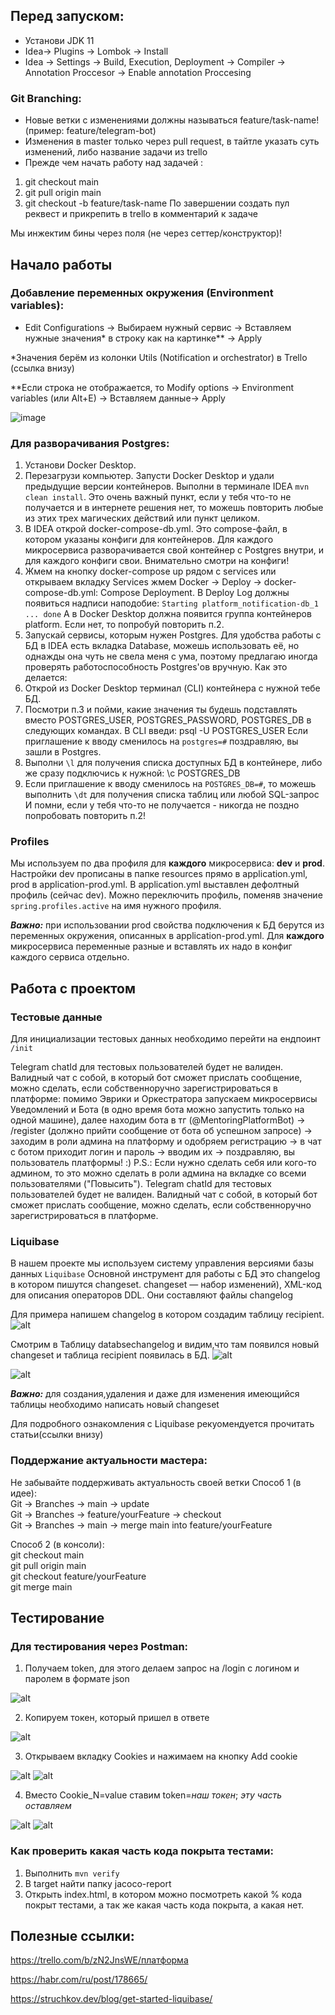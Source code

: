 ## Перед запуском:
- Установи JDK 11
- Idea-> Plugins -> Lombok -> Install
- Idea -> Settings -> Build, Execution, Deployment -> Compiler -> Annotation Proccesor -> Enable annotation Proccesing

### Git Branching:
- Новые ветки с изменениями должны называться feature/task-name! (пример: feature/telegram-bot)
- Изменения в master только через pull request, в тайтле указать суть изменений, либо название задачи из trello
- Прежде чем начать работу над задачей :
1) git checkout main
2) git pull origin main
3) git checkout -b feature/task-name
По завершении создать пул реквест и прикрепить в trello в комментарий к задаче

Мы инжектим бины через поля (не через сеттер/конструктор)!

## Начало работы
### Добавление переменных окружения (Environment variables):
- Edit Configurations -> Выбираем нужный сервис -> Вставляем нужные значения* в строку как на картинке** -> Apply

*Значения берём из колонки Utils (Notification и orchestrator) в Trello (ссылка внизу)

**Если строка не отображается, то Modify options -> Environment variables (или Alt+E) -> Вставляем данные-> Apply

![image](https://user-images.githubusercontent.com/94536519/160645457-6ae66f72-fe18-4fd9-8a23-01d806b14e70.png)

### Для разворачивания Postgres:
1) Установи Docker Desktop.
2) Перезагрузи компьютер. Запусти Docker Desktop и удали предыдущие версии контейнеров. 
Выполни в терминале IDEA `mvn clean install`. Это очень важный пункт, если у тебя что-то не получается и в интернете 
решения нет, то можешь повторить любые из этих трех магических действий или пункт целиком.
3) В IDEA открой docker-compose-db.yml. Это compose-файл, в котором указаны конфиги для контейнеров.
Для каждого микросервиса разворачивается свой контейнер с Postgres внутри, и для каждого конфиги свои. 
Внимательно смотри на конфиги!
4) Жмем на кнопку docker-compose up рядом с services или открываем вкладку Services 
жмем Docker -> Deploy -> docker-compose-db.yml: Compose Deployment. В Deploy Log должны появиться
надписи наподобие:
    `Starting platform_notification-db_1 ... done`
А в Docker Desktop должна появится группа контейнеров platform. Если нет, то попробуй повторить п.2.
5) Запускай сервисы, которым нужен Postgres.
Для удобства работы с БД в IDEA есть вкладка Database, можешь использовать её, но однажды она чуть не свела меня с ума, 
поэтому предлагаю иногда проверять работоспособность Postgres'ов вручную. Как это делается:
6) Открой из Docker Desktop терминал (CLI) контейнера с нужной тебе БД.
7) Посмотри п.3 и пойми, какие значения ты будешь подставлять вместо POSTGRES_USER, POSTGRES_PASSWORD, POSTGRES_DB в 
следующих командах. 
В CLI введи:
    psql -U POSTGRES_USER 
Если приглашение к вводу сменилось на `postgres=#` поздравляю, вы зашли в Postgres. 
8) Выполни `\l` для получения списка доступных БД в контейнере, либо же сразу подключись к нужной:
    \c POSTGRES_DB
9) Если приглашение к вводу сменилось на `POSTGRES_DB=#`, то можешь выполнить `\dt` для получения списка таблиц или
любой SQL-запрос
И помни, если у тебя что-то не получается - никогда не поздно попробовать повторить п.2!
### Profiles
Мы используем по два профиля для **каждого** микросервиса: **dev** и **prod**. Настройки dev прописаны в папке resources
прямо в application.yml, prod в application-prod.yml.
В application.yml выставлен дефолтный профиль (сейчас dev). Можно переключить профиль, поменяв значение 
`spring.profiles.active` на имя нужного профиля.

**_Важно:_** при использовании prod свойства подключения к БД берутся из переменных окружения, описанных в 
application-prod.yml. Для **каждого** микросервиса переменные разные и вставлять их надо в конфиг каждого сервиса
отдельно. 

## Работа с проектом
### Тестовые данные
Для инициализации тестовых данных необходимо перейти на ендпоинт `/init`

Telegram chatId для тестовых пользователей будет не валиден. Валидный чат с собой, в который бот сможет прислать
сообщение, можно сделать, если собственноручно зарегистрироваться в платформе:
помимо Эврики и Оркестратора запускаем микросервисы Уведомлений и Бота (в одно время бота можно запустить только на
одной машине), далее находим бота в тг (@MentoringPlatformBot) ->
/register (должно прийти сообщение от бота об успешном запросе) ->
заходим в роли админа на платформу и одобряем регистрацию ->
в чат с ботом приходит логин и пароль -> вводим их -> поздравляю, вы пользователь платформы! :)
P.S.: Если нужно сделать себя или кого-то админом, то это можно сделать в роли админа на вкладке со всеми
пользователями ("Повысить"). Telegram chatId для тестовых пользователей будет не валиден. Валидный чат с собой, в
который бот сможет прислать сообщение, можно сделать, если собственноручно зарегистрироваться в платформе.

### Liquibase
В нашем проекте мы используем систему управления версиями базы данных `Liquibase`
Основной инструмент для работы с БД это changelog в котором пишутся changeset. changeset — набор изменений), XML-код для описания операторов DDL. Они составляют файлы changelog

Для примера напишем changelog в котором создадим таблицу recipient.
![alt](https://i.ibb.co/ChtYZJs/img.png)

Смотрим в Таблицу databsechangelog и видим,что там появился новый changeset и таблица recipient появилась в БД.
![alt](https://i.ibb.co/6RHkN8v/img-1.png)

![alt](https://i.ibb.co/3Mw4jYY/img-2.png)

**_Важно:_** для создания,удаления и даже для изменения имеющийся таблицы необходимо написать новый changeset

Для подробного ознакомления с Liquibase рекуомендуется прочитать статьи(ссылки внизу)

### Поддержание актуальности мастера:
Не забывайте поддерживать актуальность своей ветки
Способ 1 (в идее):  
Git -> Branches -> main -> update  
Git -> Branches -> feature/yourFeature -> checkout  
Git -> Branches -> main -> merge main into feature/yourFeature  
		
Способ 2 (в консоли):  
git checkout main  
git pull origin main  
git checkout feature/yourFeature  
git merge main  

## Тестирование
### Для тестирования через Postman:
    
1) Получаем token, для этого делаем запрос на /login с логином и паролем в формате json
    
![alt](https://i.ibb.co/c3cXS8C/img.png)
    
2) Копируем токен, который пришел в ответе
   
![alt](https://i.ibb.co/qyPJyTg/img-1.png)

3) Открываем вкладку Cookies и нажимаем на кнопку Add cookie
   
![alt](https://i.ibb.co/WsZGvmy/img-2.png) ![alt](https://i.ibb.co/09ms0yd/img-3.png)

4) Вместо Cookie_N=value ставим token=*наш токен*; *эту часть оставляем*
    
![alt](https://i.ibb.co/j8S68TD/img-6.png) ![alt](https://i.ibb.co/7vx42gV/img-5.png)

### Как проверить какая часть кода покрыта тестами:
1) Выполнить `mvn verify`
2) В target найти папку jacoco-report
3) Открыть index.html, в котором можно посмотреть какой % кода покрыт тестами, а так же какая часть кода покрыта, 
а какая нет.

## Полезные ссылки:
https://trello.com/b/zN2JnsWE/платформа

https://habr.com/ru/post/178665/

https://struchkov.dev/blog/get-started-liquibase/